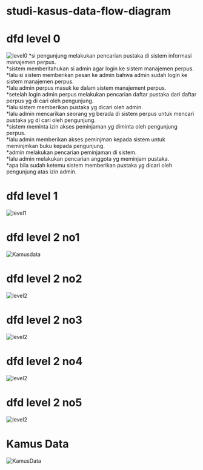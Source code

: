 # studi-kasus-data-flow-diagram
# dfd level 0
![level0](img/Level0.jpg)
*si pengunjung melakukan pencarian pustaka di sistem informasi
 manajemen perpus.<br>
*sistem memberitahukan si admin agar login ke sistem manajemen
 perpus.<br>
*lalu si sistem memberikan pesan ke admin bahwa admin sudah login 
 ke sistem manajemen perpus.<br>
*lalu admin perpus masuk ke dalam sistem manajement perpus.<br>
*setelah login admin perpus melakukan pencarian daftar pustaka
 dari daftar perpus yg di cari oleh pengunjung.<br>
*lalu sistem memberikan pustaka yg dicari oleh admin.<br>
*lalu admin mencarikan seorang yg berada di sistem perpus
 untuk mencari pustaka yg di cari oleh pengunjung.<br>
*sistem meminta izin akses peminjaman yg diminta oleh pengunjung perpus.<br>
*lalu admin memberikan akses peminjman kepada sistem untuk meminjmkan buku 
 kepada pengunjung.<br>
*admin melakukan pencarian peminjaman di sistem.<br>
*lalu admin melakukan pencarian anggota yg meminjam pustaka.<br>
*apa bila sudah ketemu sistem memberikan pustaka yg dicari oleh pengunjung 
  atas izin admin.<br>
# dfd level 1
![level1](img/Level1.jpg)
# dfd level 2 no1
![Kamusdata](img/Level2no1.png)
# dfd level 2 no2
![level2](img/level2no3.jpeg)
# dfd level 2 no3
![level2](img/level2no3.jpeg)
# dfd level 2 no4
![level2](img/level2no4.jpg)
# dfd level 2 no5
![level2](img/level2no5.jpg)
# Kamus Data 
![KamusData](img/KamusData.jpg)